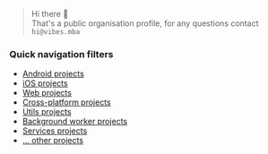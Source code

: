 > Hi there 👋  
> That's a public organisation profile, for any questions contact `hi@vibes.mba`

### Quick navigation filters
- [Android projects](https://github.com/search?q=org%3AVibesHi%20topic%3Aandroid&type=repositories)
- [iOS projects](https://github.com/search?q=org%3AVibesHi%20topic%3Aios&type=repositories)
- [Web projects](https://github.com/search?q=org%3AVibesHi%20topic%3Aweb&type=repositories)
- [Cross-platform projects](https://github.com/search?q=org%3AVibesHi%20topic%3Across-platform&type=repositories)
- [Utils projects](https://github.com/search?q=org%3AVibesHi%20topic%3Autil&type=repositories)
- [Background worker projects](https://github.com/search?q=org%3AVibesHi%20topic%3Abackground-worker&type=repositories)
- [Services projects](https://github.com/search?q=org%3AVibesHi%20topic%3Aservice&type=repositories)
- [... other projects](https://github.com/search?q=org%3AVibesHi+-topic%3Aandroid+-topic%3Aios+-topic%3Aweb+-topic%3Across-platform+-topic%3Aservice+-topic%3Abackground-worker+-topic%3Autil+-topic%3Asecret&type=repositories)
